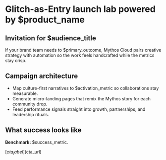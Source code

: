 # Glitch-as-Entry launch lab powered by $product_name

## Invitation for $audience_title
If your brand team needs to $primary_outcome, Mythos Cloud pairs creative strategy with automation so the work feels handcrafted while the metrics stay crisp.

## Campaign architecture
- Map culture-first narratives to $activation_metric so collaborations stay measurable.
- Generate micro-landing pages that remix the Mythos story for each community drop.
- Feed performance signals straight into growth, partnerships, and leadership rituals.

## What success looks like
**Benchmark:** $success_metric.

[$cta_label]($cta_url)
